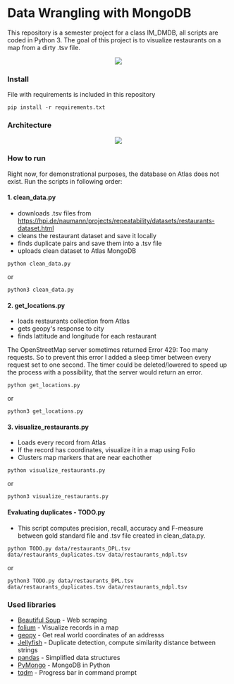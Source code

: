 # Data Wrangling with MongoDB

This repository is a semester project for a class IM_DMDB, all scripts are coded in Python 3. The goal of this project is to visualize restaurants on a map from a dirty .tsv file.

<p align="center"> 
<img src="https://raw.githubusercontent.com/hrdlickajan/dmdb_restaurants/master/img/map.png">
</p>

### Install
File with requirements is included in this repository

```
pip install -r requirements.txt
```

### Architecture
<p align="center"> 
<img src="https://raw.githubusercontent.com/hrdlickajan/dmdb_restaurants/master/img/architecture.png">
</p>

### How to run
Right now, for demonstrational purposes, the database on Atlas does not exist.
Run the scripts in following order:
#### 1. clean_data.py
- downloads .tsv files from https://hpi.de/naumann/projects/repeatability/datasets/restaurants-dataset.html
- cleans the restaurant dataset and save it locally
- finds duplicate pairs and save them into a .tsv file
- uploads clean dataset to Atlas MongoDB

```
python clean_data.py
```
or 
```
python3 clean_data.py
```
#### 2. get_locations.py
- loads restaurants collection from Atlas
- gets geopy's response to city
- finds lattitude and longitude for each restaurant

The OpenStreetMap server sometimes returned Error 429: Too many requests. So to prevent this error I added a sleep timer between every request set to one second. The timer could be deleted/lowered to speed up the process with a possibility, that the server would return an error.

```
python get_locations.py
```
or 
```
python3 get_locations.py
```
#### 3. visualize_restaurants.py
- Loads every record from Atlas
- If the record has coordinates, visualize it in a map using Folio
- Clusters map markers that are near eachother

```
python visualize_restaurants.py
```
or 
```
python3 visualize_restaurants.py
```
#### Evaluating duplicates - TODO.py
- This script computes precision, recall, accuracy and F-measure between gold standard file
and .tsv file created in clean_data.py.

```
python TODO.py data/restaurants_DPL.tsv data/restaurants_duplicates.tsv data/restaurants_ndpl.tsv
```
or
```
python3 TODO.py data/restaurants_DPL.tsv data/restaurants_duplicates.tsv data/restaurants_ndpl.tsv
```
### Used libraries
* [Beautiful Soup](https://pypi.org/project/beautifulsoup4/) - Web scraping
* [folium](https://pypi.org/project/folium/) - Visualize records in a map
* [geopy](https://pypi.org/project/geopy/) - Get real world coordinates of an addresss
* [Jellyfish](https://pypi.org/project/jellyfish/) - Duplicate detection, compute similarity distance between strings
* [pandas](https://pypi.org/project/pandas/) - Simplified data structures
* [PyMongo](https://pypi.org/project/pymongo/) - MongoDB in Python
* [tqdm](https://pypi.org/project/tqdm/) - Progress bar in command prompt
